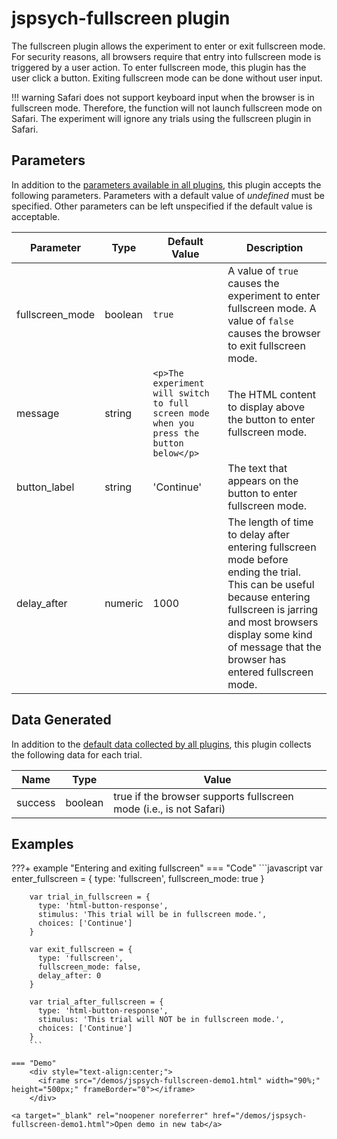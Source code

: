# jspsych-fullscreen plugin

The fullscreen plugin allows the experiment to enter or exit fullscreen mode. For security reasons, all browsers require that entry into fullscreen mode is triggered by a user action. To enter fullscreen mode, this plugin has the user click a button. Exiting fullscreen mode can be done without user input.

!!! warning
    Safari does not support keyboard input when the browser is in fullscreen mode. Therefore, the function will not launch fullscreen mode on Safari. The experiment will ignore any trials using the fullscreen plugin in Safari.

## Parameters

In addition to the [parameters available in all plugins](../overview/plugins.md#parameters-available-in-all-plugins), this plugin accepts the following parameters. Parameters with a default value of *undefined* must be specified. Other parameters can be left unspecified if the default value is acceptable.

Parameter | Type | Default Value | Description
----------|------|---------------|------------
fullscreen_mode | boolean | `true` | A value of `true` causes the experiment to enter fullscreen mode. A value of `false` causes the browser to exit fullscreen mode.
message | string | `<p>The experiment will switch to full screen mode when you press the button below</p>` | The HTML content to display above the button to enter fullscreen mode.
button_label | string |  'Continue' | The text that appears on the button to enter fullscreen mode.
delay_after | numeric | 1000 | The length of time to delay after entering fullscreen mode before ending the trial. This can be useful because entering fullscreen is jarring and most browsers display some kind of message that the browser has entered fullscreen mode.

## Data Generated

In addition to the [default data collected by all plugins](../overview/plugins.md#data-collected-by-all-plugins), this plugin collects the following data for each trial.

Name | Type | Value
-----|------|------
success | boolean | true if the browser supports fullscreen mode (i.e., is not Safari)

## Examples


???+ example "Entering and exiting fullscreen"
    === "Code"
        ```javascript
        var enter_fullscreen = {
          type: 'fullscreen',
          fullscreen_mode: true
        }

        var trial_in_fullscreen = {
          type: 'html-button-response',
          stimulus: 'This trial will be in fullscreen mode.',
          choices: ['Continue']
        }

        var exit_fullscreen = {
          type: 'fullscreen',
          fullscreen_mode: false,
          delay_after: 0
        }

        var trial_after_fullscreen = {
          type: 'html-button-response',
          stimulus: 'This trial will NOT be in fullscreen mode.',
          choices: ['Continue']
        }
        ```

    === "Demo"
        <div style="text-align:center;">
          <iframe src="/demos/jspsych-fullscreen-demo1.html" width="90%;" height="500px;" frameBorder="0"></iframe>
        </div>

    <a target="_blank" rel="noopener noreferrer" href="/demos/jspsych-fullscreen-demo1.html">Open demo in new tab</a>
